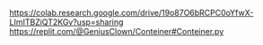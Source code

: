 https://colab.research.google.com/drive/19o87O6bRCPC0oYfwX-LImITBZiQT2KGv?usp=sharing
https://replit.com/@GeniusClown/Conteiner#Conteiner.py
